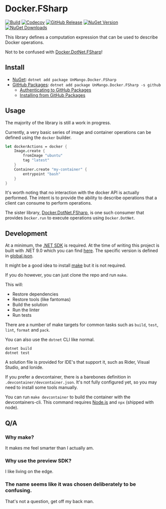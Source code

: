 # Docker.FSharp

[![Build](https://img.shields.io/github/actions/workflow/status/UnstoppableMango/Docker.FSharp/main.yml?branch=main)](https://github.com/UnstoppableMango/Docker.FSharp/actions)
[![Codecov](https://img.shields.io/codecov/c/github/UnstoppableMango/Docker.FSharp)](https://app.codecov.io/gh/UnstoppableMango/Docker.FSharp)
[![GitHub Release](https://img.shields.io/github/v/release/UnstoppableMango/Docker.FSharp)](https://github.com/UnstoppableMango/Docker.FSharp/releases)
[![NuGet Version](https://img.shields.io/nuget/v/UnMango.Docker.FSharp)](https://nuget.org/packages/UnMango.Docker.FSharp)
[![NuGet Downloads](https://img.shields.io/nuget/dt/UnMango.Docker.FSharp)](https://nuget.org/packages/UnMango.Docker.FSharp)

This library defines a computation expression that can be used to describe Docker operations.

Not to be confused with [Docker.DotNet.FSharp](https://github.com/UnstoppableMango/Docker.DotNet.FSharp)!

## Install

- [NuGet](https://nuget.org/packages/UnMango.Docker.FSharp): `dotnet add package UnMango.Docker.FSharp`
- [GitHub Packages](https://github.com/UnstoppableMango/Docker.FSharp/pkgs/nuget/UnMango.Docker.FSharp): `dotnet add package UnMango.Docker.FSharp -s github`
  - [Authenticating to GitHub Packages](https://docs.github.com/en/packages/working-with-a-github-packages-registry/working-with-the-nuget-registry#authenticating-to-github-packages)
  - [Installing from GitHub Packages](https://docs.github.com/en/packages/working-with-a-github-packages-registry/working-with-the-nuget-registry#installing-a-package)

## Usage

The majority of the library is still a work in progress.

Currently, a very basic series of image and container operations can be defined using the `docker` builder.

```fsharp
let dockerActions = docker {
    Image.create {
        fromImage "ubuntu"
        tag "latest"
    }
    Container.create "my-container" {
        entrypoint "bash"
    }
}
```

It's worth noting that no interaction with the docker API is actually performed.
The intent is to provide the ability to describe operations that a client can consume to perform operations.

The sister library, [Docker.DotNet.FSharp](https://github.com/UnstoppableMango/Docker.DotNet.FSharp), is one such consumer that provides `Docker.run` to execute operations using `Docker.DotNet`.

## Development

At a minimum, the [.NET SDK](https://dotnet.microsoft.com) is required.
At the time of writing this project is built with .NET 9.0 which you can find [here](https://dotnet.microsoft.com/download/dotnet/9.0).
The specific version is defined in [global.json](./global.json).

It might be a good idea to install [make](https://www.gnu.org/software/make/) but it is not required.

If you do however, you can just clone the repo and run `make`.

This will:

- Restore dependencies
- Restore tools (like fantomas)
- Build the solution
- Run the linter
- Run tests

There are a number of make targets for common tasks such as `build`, `test`, `lint`, `format` and `pack`.

You can also use the `dotnet` CLI like normal.

```shell
dotnet build
dotnet test
```

A solution file is provided for IDE's that support it, such as Rider, Visual Studio, and Ionide.

If you prefer a devcontainer, there is a barebones definition in `.devcontainer/devcontainer.json`.
It's not fully configured yet, so you may need to install some tools manually.

You can run `make devcontainer` to build the container with the devcontainers-cli.
This command requires [Node.js](https://nodejs.org) and `npx` (shipped with node).

## Q/A

### Why make?

It makes me feel smarter than I actually am.

### Why use the preview SDK?

I like living on the edge.

### The name seems like it was chosen deliberately to be confusing.

That's not a question, get off my back man.
